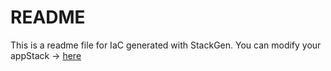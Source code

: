# README
This is a readme file for IaC generated with StackGen.
You can modify your appStack -> [here](http://main.dev.stackgen.com/appstacks/bf0cbea9-4849-44f8-9949-e1e295f4ca45)
